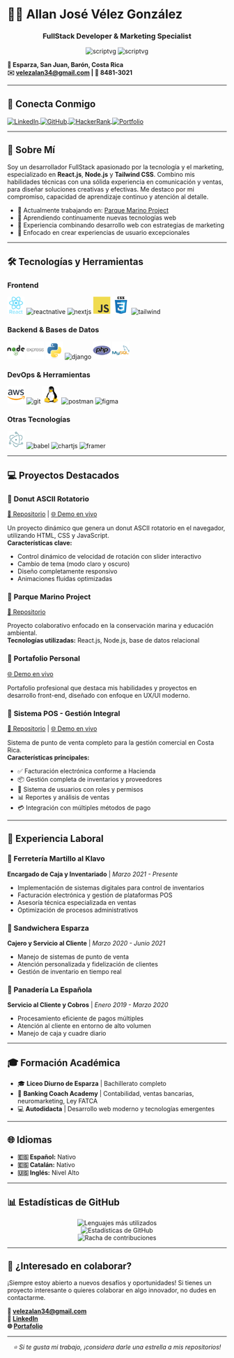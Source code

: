# 👨‍💻 Allan José Vélez González  
<h3 align="center">FullStack Developer & Marketing Specialist</h3>

<div align="center">
  <img src="https://komarev.com/ghpvc/?username=scriptvg&label=Profile%20views&color=0e75b6&style=flat" alt="scriptvg" />
  <img src="https://github-profile-trophy.vercel.app/?username=scriptvg" alt="scriptvg" />
</div>

**📍 Esparza, San Juan, Barón, Costa Rica**  
**✉️ velezalan34@gmail.com | 📱 8481-3021**

---

## 🔗 **Conecta Conmigo**
<p align="left">
  <a href="https://linkedin.com/in/allan-josé-vélez-gonzález-2838981b8" target="blank">
    <img align="center" src="https://raw.githubusercontent.com/rahuldkjain/github-profile-readme-generator/master/src/images/icons/Social/linked-in-alt.svg" alt="LinkedIn" height="30" width="40" />
  </a>
  <a href="https://github.com/scriptvg" target="blank">
    <img align="center" src="https://raw.githubusercontent.com/rahuldkjain/github-profile-readme-generator/master/src/images/icons/Social/github.svg" alt="GitHub" height="30" width="40" />
  </a>
  <a href="https://www.hackerrank.com/velezalan34" target="blank">
    <img align="center" src="https://raw.githubusercontent.com/rahuldkjain/github-profile-readme-generator/master/src/images/icons/Social/hackerrank.svg" alt="HackerRank" height="30" width="40" />
  </a>
  <a href="https://v0-portafolio-t2fwwhcnrut.vercel.app/" target="blank">
    <img align="center" src="https://raw.githubusercontent.com/rahuldkjain/github-profile-readme-generator/master/src/images/icons/Social/devto.svg" alt="Portfolio" height="30" width="40" />
  </a>
</p>

---

## 🌟 **Sobre Mí**  
Soy un desarrollador FullStack apasionado por la tecnología y el marketing, especializado en **React.js**, **Node.js** y **Tailwind CSS**. Combino mis habilidades técnicas con una sólida experiencia en comunicación y ventas, para diseñar soluciones creativas y efectivas. Me destaco por mi compromiso, capacidad de aprendizaje continuo y atención al detalle.

- 🔭 Actualmente trabajando en: [Parque Marino Project](https://github.com/Fer-2202/Proyecto_Final.git)
- 🌱 Aprendiendo continuamente nuevas tecnologías web
- 💼 Experiencia combinando desarrollo web con estrategias de marketing
- 🎯 Enfocado en crear experiencias de usuario excepcionales

---

## 🛠️ **Tecnologías y Herramientas**

### **Frontend**
<p align="left">
  <img src="https://raw.githubusercontent.com/devicons/devicon/master/icons/react/react-original-wordmark.svg" alt="react" width="40" height="40"/>
  <img src="https://reactnative.dev/img/header_logo.svg" alt="reactnative" width="40" height="40"/>
  <img src="https://cdn.worldvectorlogo.com/logos/nextjs-2.svg" alt="nextjs" width="40" height="40"/>
  <img src="https://raw.githubusercontent.com/devicons/devicon/master/icons/javascript/javascript-original.svg" alt="javascript" width="40" height="40"/>
  <img src="https://raw.githubusercontent.com/devicons/devicon/master/icons/css3/css3-original-wordmark.svg" alt="css3" width="40" height="40"/>
  <img src="https://www.vectorlogo.zone/logos/tailwindcss/tailwindcss-icon.svg" alt="tailwind" width="40" height="40"/>
</p>

### **Backend & Bases de Datos**
<p align="left">
  <img src="https://raw.githubusercontent.com/devicons/devicon/master/icons/nodejs/nodejs-original-wordmark.svg" alt="nodejs" width="40" height="40"/>
  <img src="https://raw.githubusercontent.com/devicons/devicon/master/icons/express/express-original-wordmark.svg" alt="express" width="40" height="40"/>
  <img src="https://raw.githubusercontent.com/devicons/devicon/master/icons/python/python-original.svg" alt="python" width="40" height="40"/>
  <img src="https://cdn.worldvectorlogo.com/logos/django.svg" alt="django" width="40" height="40"/>
  <img src="https://raw.githubusercontent.com/devicons/devicon/master/icons/php/php-original.svg" alt="php" width="40" height="40"/>
  <img src="https://raw.githubusercontent.com/devicons/devicon/master/icons/mysql/mysql-original-wordmark.svg" alt="mysql" width="40" height="40"/>
</p>

### **DevOps & Herramientas**
<p align="left">
  <img src="https://raw.githubusercontent.com/devicons/devicon/master/icons/amazonwebservices/amazonwebservices-original-wordmark.svg" alt="aws" width="40" height="40"/>
  <img src="https://www.vectorlogo.zone/logos/git-scm/git-scm-icon.svg" alt="git" width="40" height="40"/>
  <img src="https://raw.githubusercontent.com/devicons/devicon/master/icons/linux/linux-original.svg" alt="linux" width="40" height="40"/>
  <img src="https://www.vectorlogo.zone/logos/getpostman/getpostman-icon.svg" alt="postman" width="40" height="40"/>
  <img src="https://www.vectorlogo.zone/logos/figma/figma-icon.svg" alt="figma" width="40" height="40"/>
</p>

### **Otras Tecnologías**
<p align="left">
  <img src="https://raw.githubusercontent.com/devicons/devicon/master/icons/electron/electron-original.svg" alt="electron" width="40" height="40"/>
  <img src="https://www.vectorlogo.zone/logos/babeljs/babeljs-icon.svg" alt="babel" width="40" height="40"/>
  <img src="https://www.chartjs.org/media/logo-title.svg" alt="chartjs" width="40" height="40"/>
  <img src="https://www.vectorlogo.zone/logos/framer/framer-icon.svg" alt="framer" width="40" height="40"/>
</p>

---

## 💻 **Proyectos Destacados**  

### 🍩 **Donut ASCII Rotatorio**  
[🔗 Repositorio](https://github.com/ScriptVg/Spinning_Donut-main) | [🌐 Demo en vivo](https://spinningdonut.netlify.app/)

Un proyecto dinámico que genera un donut ASCII rotatorio en el navegador, utilizando HTML, CSS y JavaScript.  
**Características clave:**  
- Control dinámico de velocidad de rotación con slider interactivo
- Cambio de tema (modo claro y oscuro) 
- Diseño completamente responsivo
- Animaciones fluidas optimizadas

### 🌊 **Parque Marino Project**  
[🔗 Repositorio](https://github.com/Fer-2202/Proyecto_Final.git)

Proyecto colaborativo enfocado en la conservación marina y educación ambiental.  
**Tecnologías utilizadas:** React.js, Node.js, base de datos relacional

### 💼 **Portafolio Personal**  
[🌐 Demo en vivo](https://v0-portafolio-t2fwwhcnrut.vercel.app/)  

Portafolio profesional que destaca mis habilidades y proyectos en desarrollo front-end, diseñado con enfoque en UX/UI moderno.

### 🏪 **Sistema POS - Gestión Integral**  
[🔗 Repositorio](https://github.com/scriptvg/Discord-S0ftw) | [🌐 Demo en vivo](https://stunning-pika-kr0mmsoluti0n.netlify.app/)

Sistema de punto de venta completo para la gestión comercial en Costa Rica.  
**Características principales:**  
- ✅ Facturación electrónica conforme a Hacienda
- 📦 Gestión completa de inventarios y proveedores  
- 👥 Sistema de usuarios con roles y permisos
- 📊 Reportes y análisis de ventas
- 💳 Integración con múltiples métodos de pago

---

## 💼 **Experiencia Laboral**  

### **🔨 Ferretería Martillo al Klavo**  
**Encargado de Caja y Inventariado** | *Marzo 2021 - Presente*  
- Implementación de sistemas digitales para control de inventarios
- Facturación electrónica y gestión de plataformas POS
- Asesoría técnica especializada en ventas
- Optimización de procesos administrativos

### **🥪 Sandwichera Esparza**  
**Cajero y Servicio al Cliente** | *Marzo 2020 - Junio 2021*  
- Manejo de sistemas de punto de venta
- Atención personalizada y fidelización de clientes
- Gestión de inventario en tiempo real

### **🍞 Panadería La Española**  
**Servicio al Cliente y Cobros** | *Enero 2019 - Marzo 2020*  
- Procesamiento eficiente de pagos múltiples
- Atención al cliente en entorno de alto volumen
- Manejo de caja y cuadre diario

---

## 🎓 **Formación Académica**  
- 🎓 **Liceo Diurno de Esparza** | Bachillerato completo  
- 🏦 **Banking Coach Academy** | Contabilidad, ventas bancarias, neuromarketing, Ley FATCA  
- 💻 **Autodidacta** | Desarrollo web moderno y tecnologías emergentes

---

## 🌐 **Idiomas**  
- **🇪🇸 Español:** Nativo  
- **🇪🇸 Catalán:** Nativo  
- **🇺🇸 Inglés:** Nivel Alto

---

## 📊 **Estadísticas de GitHub**

<div align="center">
  <img src="https://github-readme-stats.vercel.app/api/top-langs?username=scriptvg&show_icons=true&locale=es&layout=compact&theme=radical" alt="Lenguajes más utilizados" />
</div>

<div align="center">
  <img src="https://github-readme-stats.vercel.app/api?username=scriptvg&show_icons=true&locale=es&theme=radical" alt="Estadísticas de GitHub" />
</div>

<div align="center">
  <img src="https://github-readme-streak-stats.herokuapp.com/?user=scriptvg&theme=radical" alt="Racha de contribuciones" />
</div>

---

## 🚀 **¿Interesado en colaborar?**

¡Siempre estoy abierto a nuevos desafíos y oportunidades! Si tienes un proyecto interesante o quieres colaborar en algo innovador, no dudes en contactarme.

**📧 velezalan34@gmail.com**  
**💼 [LinkedIn](https://linkedin.com/in/allan-josé-vélez-gonzález-2838981b8)**  
**🌐 [Portafolio](https://v0-portafolio-t2fwwhcnrut.vercel.app/)**

---

<div align="center">
  <i>⭐ Si te gusta mi trabajo, ¡considera darle una estrella a mis repositorios!</i>
</div>
